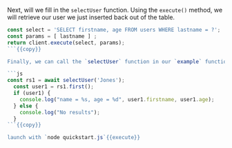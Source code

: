 Next, will we fill in the `selectUser` function. Using the `execute()` method, we will retrieve our user we just inserted back out of the table. 
```js
const select = 'SELECT firstname, age FROM users WHERE lastname = ?';
const params = [ lastname ] ;
return client.execute(select, params);          
```{{copy}}  

Finally, we can call the `selectUser` function in our `example` function.Add code that will print out the `firstname` and `age` of the user.We use the `first()` method to extract the first row (which is the only one in this case); since there is only one user in the database with lastname "Jones".

```js
const rs1 = await selectUser('Jones');
  const user1 = rs1.first();
  if (user1) {
    console.log("name = %s, age = %d", user1.firstname, user1.age);
  } else {
    console.log("No results");
  }
```{{copy}}

launch with `node quickstart.js`{{execute}}


